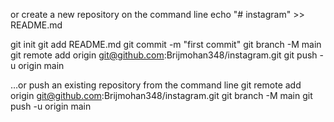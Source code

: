 or create a new repository on the command line
echo "# instagram" >> README.md

git init
git add README.md
git commit -m "first commit"
git branch -M main
git remote add origin git@github.com:Brijmohan348/instagram.git
git push -u origin main

…or push an existing repository from the command line
git remote add origin git@github.com:Brijmohan348/instagram.git
git branch -M main
git push -u origin main